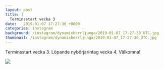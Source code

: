 ```yaml
---
layout: post
title: |
  Terminsstart vecka 3
date:   2019-01-07 17:27:30 +0000
categories: instagram
background: /instagram/dynamixherrljunga/2019-01-07_17-27-30_UTC.jpg
thumbnail: /instagram/dynamixherrljunga/2019-01-07_17-27-30_UTC.jpg
---
```

Terminsstart vecka 3. Löpande nybörjarintag vecka 4. Välkomna! 



<img src='/www-dynamix-herrljunga/instagram/dynamixherrljunga/2019-01-07_17-27-30_UTC.jpg' class='img-fluid' />

